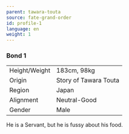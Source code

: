 ```yaml
---
parent: tawara-touta
source: fate-grand-order
id: profile-1
language: en
weight: 1
---
```


### Bond 1

<table>
  <tr><td>Height/Weight</td><td>183cm, 98kg</td></tr>
  <tr><td>Origin</td><td>Story of Tawara Touta</td></tr>
  <tr><td>Region</td><td>Japan</td></tr>
  <tr><td>Alignment</td><td>Neutral-Good</td></tr>
  <tr><td>Gender</td><td>Male</td></tr>
</table>

He is a Servant, but he is fussy about his food.
